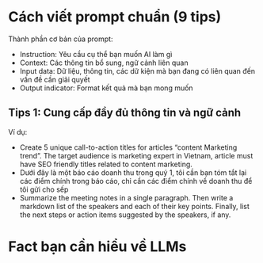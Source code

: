 # Cách viết prompt chuẩn (9 tips)
Thành phần cơ bản của prompt:
+ Instruction: Yêu cầu cụ thể bạn muốn AI làm gì
+ Context: Các thông tin bổ sung, ngữ cảnh liên quan
+ Input data: Dữ liệu, thông tin, các dữ kiện mà bạn đang có liên quan đến vấn đề cần giải quyết
+ Output indicator: Format kết quả mà bạn mong muốn
## Tips 1: Cung cấp đầy đủ thông tin và ngữ cảnh
Ví dụ:
+ Create 5 unique call-to-action titles for articles
“content Marketing trend”. The target audience
is marketing expert in Vietnam, article must
have SEO friendly titles related to content
marketing.
+ Dưới đây là một báo cáo doanh thu trong quý 1,
tôi cần bạn tóm tắt lại các điểm chính trong
báo cáo, chỉ cần các điểm chính về doanh thu
để tôi gửi cho sếp
+ Summarize the meeting notes in a single
paragraph. Then write a markdown list of the
speakers and each of their key points. Finally,
list the next steps or action items suggested by
the speakers, if any.
# Fact bạn cần hiểu về LLMs
